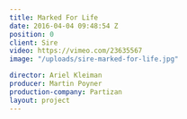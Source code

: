 ```yaml
---
title: Marked For Life
date: 2016-04-04 09:48:54 Z
position: 0
client: Sire
video: https://vimeo.com/23635567
image: "/uploads/sire-marked-for-life.jpg"

director: Ariel Kleiman 
producer: Martin Poyner
production-company: Partizan
layout: project
---
```


